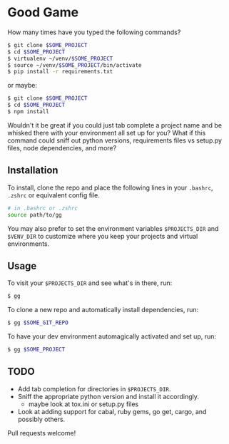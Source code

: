 Good Game
=========

How many times have you typed the following commands?
```sh
$ git clone $SOME_PROJECT
$ cd $SOME_PROJECT
$ virtualenv ~/venv/$SOME_PROJECT
$ source ~/venv/$SOME_PROJECT/bin/activate
$ pip install -r requirements.txt
```

or maybe:
```sh
$ git clone $SOME_PROJECT
$ cd $SOME_PROJECT
$ npm install
```

Wouldn't it be great if you could just tab complete a project name and be
whisked there with your environment all set up for you?
What if this command could sniff out python versions, requirements files vs
setup.py files, node dependencies, and more?


Installation
------------
To install, clone the repo and place the
following lines in your `.bashrc`, `.zshrc` or equivalent config file.

```sh
# in .bashrc or .zshrc
source path/to/gg
```
You may also prefer to set the environment variables `$PROJECTS_DIR` and
`$VENV_DIR` to customize where you keep your projects and virtual environments.

Usage
-----
To visit your `$PROJECTS_DIR` and see what's in there, run:
```sh
$ gg
```

To clone a new repo and automatically install dependencies, run:
```sh
$ gg $SOME_GIT_REPO
```

To have your dev environment automagically activated and set up, run:
```sh
$ gg $SOME_PROJECT
```

TODO
----
- Add tab completion for directories in `$PROJECTS_DIR`.
- Sniff the appropriate python version and install it accordingly.
	* maybe look at tox.ini or setup.py files
- Look at adding support for cabal, ruby gems, go get, cargo, and possibly
  others.

Pull requests welcome!
